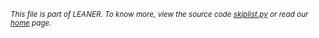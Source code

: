 
<small>_This file is part of LEANER. To know more, view the source code [skiplist.py](../src/skiplist.py) or read our [home](https://github.com/ai-se/leaner) page._</small>


````
